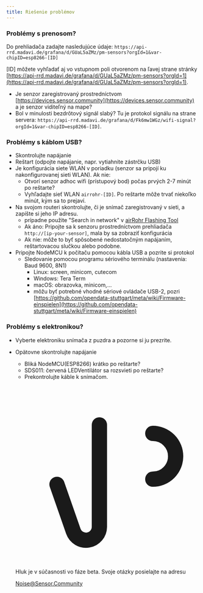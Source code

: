 ```yaml
---
title: Riešenie problémov
---
```


### Problémy s prenosom?
Do prehliadača zadajte nasledujúce údaje:
`https://api-rrd.madavi.de/grafana/d/GUaL5aZMz/pm-sensors?orgId=1&var-chipID=esp8266-[ID]`

[ID] môžete vyhľadať aj vo vstupnom poli otvorenom na ľavej strane stránky [https://api-rrd.madavi.de/grafana/d/GUaL5aZMz/pm-sensors?orgId=1](https://api-rrd.madavi.de/grafana/d/GUaL5aZMz/pm-sensors?orgId=1).

* Je senzor zaregistrovaný prostredníctvom [https://devices.sensor.community](https://devices.sensor.community) a je senzor viditeľný na mape?
* Bol v minulosti bezdrôtový signál slabý?
  Tu je protokol signálu na strane servera: `https://api-rrd.madavi.de/grafana/d/Fk6mw1WGz/wifi-signal?orgId=1&var-chipID=esp8266-[ID]`.

### Problémy s káblom USB?
* Skontrolujte napájanie
* Reštart (odpojte napájanie, napr. vytiahnite zástrčku USB)
* Je konfigurácia siete WLAN v poriadku (senzor sa pripojí ku nakonfigurovanej sieti WLAN). Ak nie:
  * Otvorí senzor adhoc wifi (prístupový bod) počas prvých 2-7 minút po reštarte?
  * Vyhľadajte sieť WLAN `airrohr-[ID]`. Po reštarte môže trvať niekoľko minút, kým sa to prejaví.
* Na svojom routeri skontrolujte, či je snímač zaregistrovaný v sieti, a zapíšte si jeho IP adresu.
  * prípadne použite "Search in network" v [airRohr Flashing Tool](https://github.com/opendata-stuttgart/airrohr-firmware-flasher)
  * Ak áno: Pripojte sa k senzoru prostredníctvom prehliadača `http://[ip-your-sensor]`, mala by sa zobraziť konfigurácia
  * Ak nie: môže to byť spôsobené nedostatočným napájaním, reštartovacou slučkou alebo podobne.
* Pripojte NodeMCU k počítaču pomocou kábla USB a pozrite si protokol
  * Sledovanie pomocou programu sériového terminálu (nastavenia: Baud 9600, 8N1)
    * Linux: screen, minicom, cutecom
    * Windows: Tera Term
    * macOS: obrazovka, minicom,...
    * môžu byť potrebné vhodné sériové ovládače USB-2, pozri [https://github.com/opendata-stuttgart/meta/wiki/Firmware-einspielen](https://github.com/opendata-stuttgart/meta/wiki/Firmware-einspielen)


### Problémy s elektronikou?
* Vyberte elektroniku snímača z puzdra a pozorne si ju prezrite.
* Opätovne skontrolujte napájanie
    * Bliká NodeMCU(ESP8266) krátko po reštarte?
    * SDS011: červená LEDVentilátor sa rozsvieti po reštarte?
    * Prekontrolujte káble k snímačom.

  <div class="max-w-screen-xl mx-auto pt-5">
      <div class="p-2 rounded-lg bg-indigo-100 shadow-lg sm:p-3">
      <div class="flex items-center">
            <span class="p-2 rounded-lg bg-indigo-500">
              <svg class="h-8 w-8 text-white" fill="none" viewBox="0 0 24 24" stroke="currentColor">
                <path stroke-linecap="round" stroke-linejoin="round" stroke-width="2" d="M11 5.882V19.24a1.76 1.76 0 01-3.417.592l-2.147-6.15M18 13a3 3 0 100-6M5. 436 13.683A4.001 4.001 0 017 6h1.832c4.1 0 7.625-1.234 9.168-3v14c-1.543-1.766-5.067-3-9.168-3H7a3.988 3.988 0 01-1.564-.317z" >
              <svg>
            <span>
        <div class="flex flex-wrap">
          <div class="flex-wrap flex">
            <p class="pt-1 text-indigo-700 font-medium">
                Hluk je v súčasnosti vo fáze beta. Svoje otázky posielajte na adresu<p>
          <a href="mailto:Noise@Sensor.Community" class="ml-1 font-medium underline text-white hover:text-yellow-600">
                  Noise@Sensor.Community<a>
          <div>
           <div>
      <div>
    <div>
  <div>

